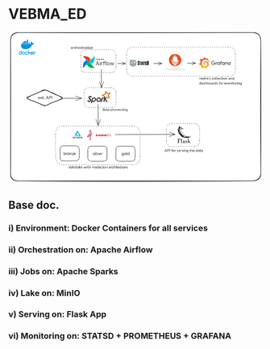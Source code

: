 # VEBMA_ED

![architecture](/doc/img/full_app.png)

## Base doc.

### i) Environment: Docker Containers for all services  

### ii) Orchestration on: Apache Airflow  

### iii) Jobs on: Apache Sparks  

### iv) Lake on: MinIO  

### v) Serving on: Flask App 

### vi) Monitoring on: STATSD + PROMETHEUS + GRAFANA
